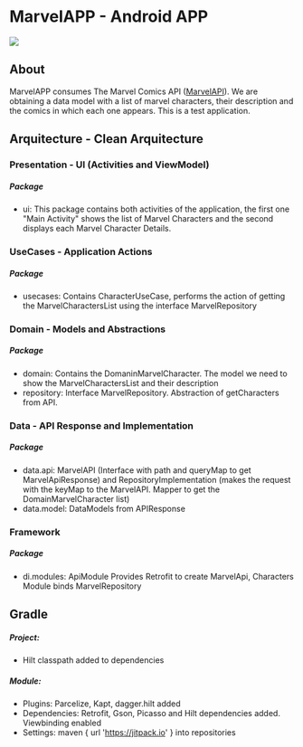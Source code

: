 # MarvelAPP - Android APP
![](https://1.bp.blogspot.com/-y9uF6UlF5js/W-zjfImVzuI/AAAAAAAAAck/PHkvxzwTBvUkio8RIuBzg2IJjDM4NY5NQCLcBGAs/s1600/Marvel-Heroes.jpg)
## About

MarvelAPP consumes The Marvel Comics API ([MarvelAPI](http://https://developer.marvel.com/documentation/generalinfo "MarvelAPI")). We are obtaining a data model with a list of marvel characters, their description and the comics in which each one appears. This is a test application.

## Arquitecture - Clean Arquitecture 
### Presentation -  UI (Activities and ViewModel)
##### Package
- ui: This package contains both activities of the application, the first one "Main Activity" shows the list of Marvel Characters and the second displays each Marvel Character Details.

### UseCases - Application Actions 
##### Package
- usecases: Contains CharacterUseCase, performs the action of getting the MarvelCharactersList using the interface MarvelRepository

### Domain - Models and Abstractions
##### Package
- domain: Contains the DomaninMarvelCharacter. The model we need to show the MarvelCharactersList and their description
- repository: Interface MarvelRepository. Abstraction of getCharacters from API.

### Data - API Response and Implementation
##### Package
- data.api: MarvelAPI (Interface with path and queryMap to get MarvelApiResponse) and RepositoryImplementation (makes the request with the keyMap to the MarvelAPI. Mapper to get the DomainMarvelCharacter list)
- data.model: DataModels from APIResponse

### Framework 
##### Package
- di.modules: ApiModule Provides Retrofit to create MarvelApi, Characters Module binds MarvelRepository

## Gradle
##### Project: 
- Hilt classpath added to dependencies
##### Module: 
- Plugins: Parcelize, Kapt, dagger.hilt added
- Dependencies: Retrofit, Gson, Picasso and Hilt dependencies added. Viewbinding enabled
- Settings: maven { url 'https://jitpack.io' } into repositories

